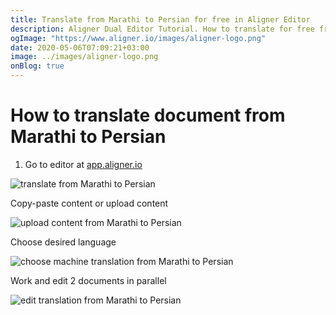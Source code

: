 ```yaml
---
title: Translate from Marathi to Persian for free in Aligner Editor
description: Aligner Dual Editor Tutorial. How to translate for free from Marathi to Persian. Aligner is multilingual document management platform. 
ogImage: "https://www.aligner.io/images/aligner-logo.png"
date: 2020-05-06T07:09:21+03:00
image: ../images/aligner-logo.png
onBlog: true
---
```


# How to translate document from Marathi to Persian

1. Go to editor at [app.aligner.io](https://app.aligner.io "Aligner App web page")

![translate from Marathi to Persian](../aligner-blank-editor.png "translate from Marathi to Persian")

Copy-paste content or upload content

![upload content from Marathi to Persian](../aligner-uploaded-document.png "upload content from Marathi to Persian")

Choose desired language

![choose machine translation from Marathi to Persian](../aligner-language-dropdown.png "choose machine translation from Marathi to Persian")

Work and edit 2 documents in parallel

![edit translation from Marathi to Persian](../aligner-double-sitded-editor.png "edit translation from Marathi to Persian")

